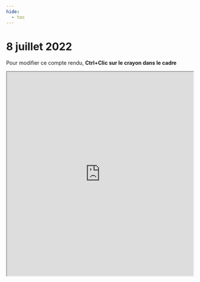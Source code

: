 ```yaml
---
hide:
  - toc
---
```


# 8 juillet 2022

Pour modifier ce compte rendu, **Ctrl+Clic sur le crayon dans le cadre**

<iframe width="100%" height="550" src="https://pad.lamyne.org/s/FUC22_low-tech_vendredi"></iframe>


<style>
  .md-content__button {
    display: none;
  }
</style>